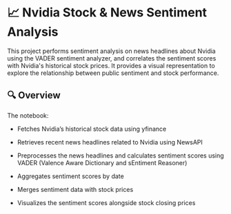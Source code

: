 # 📈 Nvidia Stock & News Sentiment Analysis

This project performs sentiment analysis on news headlines about Nvidia using the VADER sentiment analyzer, and correlates the sentiment scores with Nvidia's historical stock prices. It provides a visual representation to explore the relationship between public sentiment and stock performance.

## 🔍 Overview

The notebook:

- Fetches Nvidia’s historical stock data using yfinance

- Retrieves recent news headlines related to Nvidia using NewsAPI

- Preprocesses the news headlines and calculates sentiment scores using VADER (Valence Aware Dictionary and sEntiment Reasoner)

- Aggregates sentiment scores by date

- Merges sentiment data with stock prices

- Visualizes the sentiment scores alongside stock closing prices
